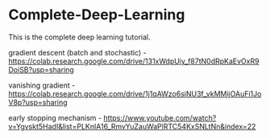 # Complete-Deep-Learning
This is the complete deep learning tutorial.


gradient descent (batch and stochastic) - https://colab.research.google.com/drive/131xWdpUiy_f87tN0dRpKaEvOxR9DoiSB?usp=sharing

vanishing gradient - https://colab.research.google.com/drive/1j1qAWzo6sjNU3f_vkMMijOAuFi1JoV8p?usp=sharing

early stopping mechanism - https://www.youtube.com/watch?v=Ygvskt5HadI&list=PLKnIA16_RmvYuZauWaPlRTC54KxSNLtNn&index=22
